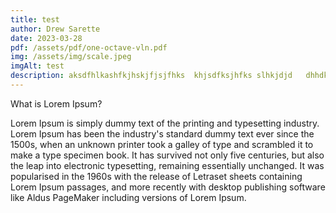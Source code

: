 ```yaml
---
title: test
author: Drew Sarette
date: 2023-03-28
pdf: /assets/pdf/one-octave-vln.pdf
img: /assets/img/scale.jpeg
imgAlt: test
description: aksdfhlkashfkjhskjfjsjfhks  khjsdfksjhfks slhkjdjd   dhhdkshkhj
---
```


What is Lorem Ipsum?

Lorem Ipsum is simply dummy text of the printing and typesetting industry. Lorem Ipsum has been the industry's standard dummy text ever since the 1500s, when an unknown printer took a galley of type and scrambled it to make a type specimen book. It has survived not only five centuries, but also the leap into electronic typesetting, remaining essentially unchanged. It was popularised in the 1960s with the release of Letraset sheets containing Lorem Ipsum passages, and more recently with desktop publishing software like Aldus PageMaker including versions of Lorem Ipsum.
